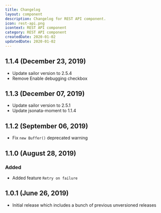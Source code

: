 ```yaml
---
title: Changelog
layout: component
description: Changelog for REST API component.
icon: rest-api.png
icontext: REST API component
category: REST API component
createdDate: 2020-01-02
updatedDate: 2020-01-02
---
```


## 1.1.4 (December 23, 2019)

* Update sailor version to 2.5.4
* Remove Enable debugging checkbox

## 1.1.3 (December 07, 2019)

* Update sailor version to 2.5.1
* Update jsonata-moment to 1.1.4

## 1.1.2 (September 06, 2019)

* Fix `new Buffer()` deprecated warning

## 1.1.0 (August 28, 2019)

### Added
* Added feature `Retry on failure`

## 1.0.1 (June 26, 2019)

* Initial release which includes a bunch of previous unversioned releases
